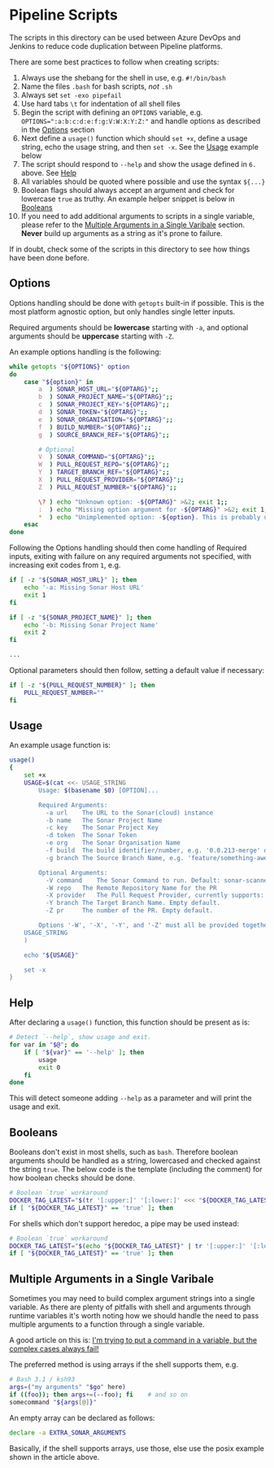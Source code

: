 Pipeline Scripts
================

The scripts in this directory can be used between Azure DevOps and Jenkins to reduce code duplication between Pipeline platforms.

There are some best practices to follow when creating scripts:
  1. Always use the shebang for the shell in use, e.g. `#!/bin/bash`
  2. Name the files `.bash` for bash scripts, _not_ `.sh`
  3. Always set `set -exo pipefail`
  4. Use hard tabs `\t` for indentation of all shell files
  5. Begin the script with defining an `OPTIONS` variable, e.g. `OPTIONS=":a:b:c:d:e:f:g:V:W:X:Y:Z:"`
     and handle options as described in the [Options](#options) section
  6. Next define a `usage()` function which should `set +x`, define a usage string, echo the usage string,
     and then `set -x`. See the [Usage](#usage) example below
  7. The script should respond to `--help` and show the usage defined in `6.` above. See [Help](#help)
  8. All variables should be quoted where possible and use the syntax `${...}`
  9. Boolean flags should always accept an argument and check for lowercase `true` as truthy.
     An example helper snippet is below in [Booleans](#booleans)
  10. If you need to add additional arguments to scripts in a single variable, please refer to the
      [Multiple Arguments in a Single Varibale](#multiple-arguments-in-a-single-variable) section.
      **Never** build up arguments as a string as it's prone to failure.

If in doubt, check some of the scripts in this directory to see how things have been done before.

## Options

Options handling should be done with `getopts` built-in if possible. This is the most platform agnostic
option, but only handles single letter inputs.

Required arguments should be **lowercase** starting with `-a`, and optional
arguments should be **uppercase** starting with `-Z`.

An example options handling is the following:
```bash
while getopts "${OPTIONS}" option
do
	case "${option}" in
		a  ) SONAR_HOST_URL="${OPTARG}";;
		b  ) SONAR_PROJECT_NAME="${OPTARG}";;
		c  ) SONAR_PROJECT_KEY="${OPTARG}";;
		d  ) SONAR_TOKEN="${OPTARG}";;
		e  ) SONAR_ORGANISATION="${OPTARG}";;
		f  ) BUILD_NUMBER="${OPTARG}";;
		g  ) SOURCE_BRANCH_REF="${OPTARG}";;

		# Optional
		V  ) SONAR_COMMAND="${OPTARG}";;
		W  ) PULL_REQUEST_REPO="${OPTARG}";;
		Y  ) TARGET_BRANCH_REF="${OPTARG}";;
		X  ) PULL_REQUEST_PROVIDER="${OPTARG}";;
		Z  ) PULL_REQUEST_NUMBER="${OPTARG}";;

		\? ) echo "Unknown option: -${OPTARG}" >&2; exit 1;;
		:  ) echo "Missing option argument for -${OPTARG}" >&2; exit 1;;
		*  ) echo "Unimplemented option: -${option}. This is probably unintended." >&2; exit 1;;
	esac
done
```

Following the Options handling should then come handling of Required inputs, exiting with failure
on any required arguments not specified, with increasing exit codes from `1`, e.g.
```bash
if [ -z "${SONAR_HOST_URL}" ]; then
	echo '-a: Missing Sonar Host URL'
	exit 1
fi

if [ -z "${SONAR_PROJECT_NAME}" ]; then
	echo '-b: Missing Sonar Project Name'
	exit 2
fi

...
```

Optional parameters should then follow, setting a default value if necessary:
```bash
if [ -z "${PULL_REQUEST_NUMBER}" ]; then
	PULL_REQUEST_NUMBER=""
fi
```

## Usage

An example usage function is:
```bash
usage()
{
	set +x
	USAGE=$(cat <<- USAGE_STRING
		Usage: $(basename $0) [OPTION]...

		Required Arguments:
		  -a url	The URL to the Sonar(cloud) instance
		  -b name	The Sonar Project Name
		  -c key	The Sonar Project Key
		  -d token	The Sonar Token
		  -e org	The Sonar Organisation Name
		  -f build	The build identifier/number, e.g. '0.0.213-merge' or '1'
		  -g branch	The Source Branch Name, e.g. 'feature/something-awesome'

		Optional Arguments:
		  -V command	The Sonar Command to run. Default: sonar-scanner
		  -W repo	The Remote Repository Name for the PR
		  -X provider	The Pull Request Provider, currently supports: Github.
		  -Y branch	The Target Branch Name. Empty default.
		  -Z pr		The number of the PR. Empty default.

		Options '-W', '-X', '-Y', and '-Z' must all be provided together.
	USAGE_STRING
	)

	echo "${USAGE}"

	set -x
}
```

## Help

After declaring a `usage()` function, this function should be present as is:
```bash
# Detect `--help`, show usage and exit.
for var in "$@"; do
	if [ "${var}" == '--help' ]; then
		usage
		exit 0
	fi
done
```

This will detect someone adding `--help` as a parameter and will print the usage and exit.

## Booleans

Booleans don't exist in most shells, such as `bash`. Therefore boolean arguments should be handled
as a string, lowercased and checked against the string `true`. The below code is the template
(including the comment) for how boolean checks should be done.
```bash
# Boolean `true` workaround
DOCKER_TAG_LATEST="$(tr '[:upper:]' '[:lower:]' <<< "${DOCKER_TAG_LATEST}")"
if [ "${DOCKER_TAG_LATEST}" == 'true' ]; then
```
For shells which don't support heredoc, a pipe may be used instead:
```bash
# Boolean `true` workaround
DOCKER_TAG_LATEST="$(echo "${DOCKER_TAG_LATEST}" | tr '[:upper:]' '[:lower:]')"
if [ "${DOCKER_TAG_LATEST}" == 'true' ]; then
```

## Multiple Arguments in a Single Varibale

Sometimes you may need to build complex argument strings into a single variable. As there are
plenty of pitfalls with shell and arguments through runtime variables it's worth noting how we should
handle the need to pass multiple arguments to a function through a single variable.

A good article on this is: [I'm trying to put a command in a variable, but the complex cases always fail!](http://mywiki.wooledge.org/BashFAQ/050#I.27m_constructing_a_command_based_on_information_that_is_only_known_at_run_time)

The preferred method is using arrays if the shell supports them, e.g.
```bash
# Bash 3.1 / ksh93
args=("my arguments" "$go" here)
if ((foo)); then args+=(--foo); fi    # and so on
somecommand "${args[@]}"
```

An empty array can be declared as follows:
```bash
declare -a EXTRA_SONAR_ARGUMENTS
```

Basically, if the shell supports arrays, use those, else use the posix example shown in the article above.
